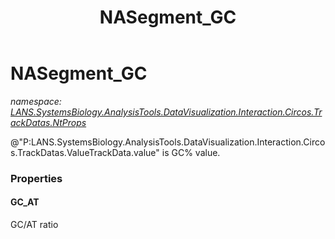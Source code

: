 ﻿---
title: NASegment_GC
---

# NASegment_GC
_namespace: [LANS.SystemsBiology.AnalysisTools.DataVisualization.Interaction.Circos.TrackDatas.NtProps](N-LANS.SystemsBiology.AnalysisTools.DataVisualization.Interaction.Circos.TrackDatas.NtProps.html)_

@"P:LANS.SystemsBiology.AnalysisTools.DataVisualization.Interaction.Circos.TrackDatas.ValueTrackData.value" is GC% value.




### Properties

#### GC_AT
GC/AT ratio
